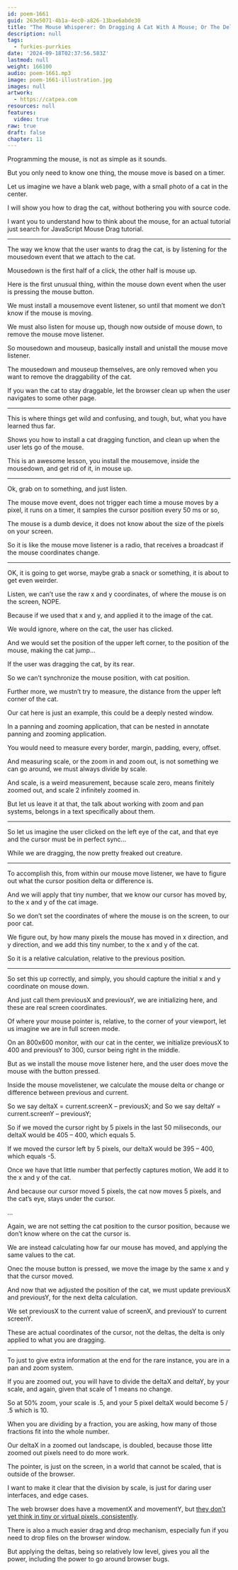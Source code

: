 ```yaml
---
id: poem-1661
guid: 263e5071-4b1a-4ec0-a826-13bae6abde30
title: "The Mouse Whisperer: On Dragging A Cat With A Mouse; Or The DeltaX And Why Of Programming A Mouse"
description: null
tags:
  - furkies-purrkies
date: '2024-09-18T02:37:56.583Z'
lastmod: null
weight: 166100
audio: poem-1661.mp3
image: poem-1661-illustration.jpg
images: null
artwork:
  - https://catpea.com
resources: null
features:
  video: true
raw: true
draft: false
chapter: 11
---
```


Programming the mouse,
is not as simple as it sounds.

But you only need to know one thing,
the mouse move is based on a timer.

Let us imagine we have a blank web page,
with a small photo of a cat in the center.

I will show you how to drag the cat,
without bothering you with source code.

I want you to understand how to think about the mouse,
for an actual tutorial just search for JavaScript Mouse Drag tutorial.

---

The way we know that the user wants to drag the cat,
is by listening for the mousedown event that we attach to the cat.

Mousedown is the first half of a click,
the other half is mouse up.

Here is the first unusual thing,
within the mouse down event when the user is pressing the mouse button.

We must install a mousemove event listener,
so until that moment we don’t know if the mouse is moving.

We must also listen for mouse up, though now outside of mouse down,
to remove the mouse move listener.

So mousedown and mouseup,
basically install and unistall the mouse move listener.

The mousedown and mouseup themselves,
are only removed when you want to remove the draggability of the cat.

If you wan the cat to stay draggable,
let the browser clean up when the user navigates to some other page.

---

This is where things get wild and confusing,
and tough, but, what you have learned thus far.

Shows you how to install a cat dragging function,
and clean up when the user lets go of the mouse.

This is an awesome lesson, you install the mousemove,
inside the mousedown, and get rid of it, in mouse up.

---

Ok, grab on to something,
and just listen.

The mouse move event, does not trigger each time a mouse moves by a pixel,
it runs on a timer, it samples the cursor position every 50 ms or so,

The mouse is a dumb device,
it does not know about the size of the pixels on your screen.

So it is like the mouse move listener is a radio,
that receives a broadcast if the mouse coordinates change.

---

OK, it is going to get worse,
maybe grab a snack or something, it is about to get even weirder.

Listen, we can’t use the raw x and y coordinates,
of where the mouse is on the screen, NOPE.

Because if we used that x and y,
and applied it to the image of the cat.

We would ignore, where on the cat,
the user has clicked.

And we would set the position of the upper left corner,
to the position of the mouse, making the cat jump…

If the user was dragging the cat,
by its rear.

So we can’t synchronize the mouse position,
with cat position.

Further more, we mustn’t try to measure,
the distance from the upper left corner of the cat.

Our cat here is just an example,
this could be a deeply nested window.

In a panning and zooming application,
that can be nested in annotate panning and zooming application.

You would need to measure every border, margin, padding,
every, offset.

And measuring scale, or the zoom in and zoom out,
is not something we can go around, we must always divide by scale.

And scale, is a weird measurement, because scale zero,
means finitely zoomed out, and scale 2 infinitely zoomed in.

But let us leave it at that, the talk about working with zoom and pan systems,
belongs in a text specifically about them.

---

So let us imagine the user clicked on the left eye of the cat,
and that eye and the cursor must be in perfect sync…

While we are dragging,
the now pretty freaked out creature.

---

To accomplish this, from within our mouse move listener,
we have to figure out what the cursor position delta or difference is.

And we will apply that tiny number,
that we know our cursor has moved by, to the x and y of the cat image.

So we don’t set the coordinates of where the mouse is on the screen,
to our poor cat.

We figure out, by how many pixels the mouse has moved in x direction,
and y direction, and we add this tiny number, to the x and y of the cat.

So it is a relative calculation,
relative to the previous position.

---

So set this up correctly, and simply,
you should capture the initial x and y coordinate on mouse down.

And just call them previousX and previousY,
we are initializing here, and these are real screen coordinates.

Of where your mouse pointer is,
relative, to the corner of your viewport, let us imagine we are in full screen mode.

On an 800x600 monitor, with our cat in the center,
we initialize previousX to 400 and previousY to 300, cursor being right in the middle.

But as we install the mouse move listener here,
and the user does move the mouse with the button pressed.

Inside the mouse movelistener,
we calculate the mouse delta or change or difference between previous and current.

So we say deltaX = current.screenX – previousX;
and So we say deltaY = current.screenY – previousY;

So if we moved the cursor right by 5 pixels in the last 50 miliseconds,
our deltaX would be 405 – 400, which equals 5.

If we moved the cursor left by 5 pixels,
our deltaX would be 395 – 400, which equals -5.

Once we have that little number that perfectly captures motion,
We add it to the x and y of the cat.

And because our cursor moved 5 pixels,
the cat now moves 5 pixels, and the cat’s eye, stays under the cursor.

…

Again, we are not setting the cat position to the cursor position,
because we don’t know where on the cat the cursor is.

We are instead calculating how far our mouse has moved,
and applying the same values to the cat.

Onec the mouse button is pressed,
we move the image by the same x and y that the cursor moved.

And now that we adjusted the position of the cat,
we must update previousX and previousY, for the next delta calculation.

We set previousX to the current value of screenX,
and previousY to current screenY.

These are actual coordinates of the cursor,
not the deltas, the delta is only applied to what you are dragging.

---

To just to give extra information at the end for the rare instance,
you are in a pan and zoom system.

If you are zoomed out, you will have to divide the deltaX and deltaY,
by your scale, and again, given that scale of 1 means no change.

So at 50% zoom, your scale is .5,
and your 5 pixel deltaX would become 5 / .5 which is 10.

When you are dividing by a fraction, you are asking,
how many of those fractions fit into the whole number.

Our deltaX in a zoomed out landscape, is doubled,
because those litte zoomed out pixels need to do more work.

The pointer, is just on the screen,
in a world that cannot be scaled, that is outside of the browser.

I want to make it clear that the division by scale,
is just for daring user interfaces, and edge cases.

The web browser does have a movementX and movementY,
but [they don’t yet think in tiny or virtual pixels, consistently][1].

There is also a much easier drag and drop mechanism,
especially fun if you need to drop files on the browser window.

But applying the deltas, being so relatively low level,
gives you all the power, including the power to go around browser bugs.

[1]: https://github.com/w3c/pointerlock/issues/42
